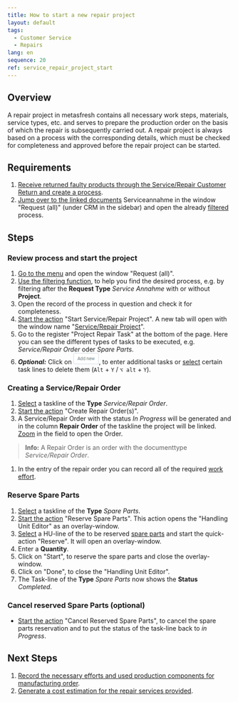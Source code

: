 ```yaml
---
title: How to start a new repair project
layout: default
tags:
  - Customer Service
  - Repairs
lang: en
sequence: 20
ref: service_repair_project_start
---
```


## Overview
A repair project in metasfresh contains all necessary work steps, materials, service types, etc. and serves to prepare the production order on the basis of which the repair is subsequently carried out. A repair project is always based on a process with the corresponding details, which must be checked for completeness and approved before the repair project can be started.

## Requirements
1. [Receive returned faulty products through the
Service/Repair Customer Return and create a process](Service_repair_customer_return).
1. [Jump over to the linked documents](JumptoviaSidebar)  Serviceannahme in the window "Request (all)" (under CRM in the sidebar) and open the already [filtered](Filterting_funktion) process.

## Steps

### Review process and start the project
1. [Go to the menu](Menu) and open the window "Request (all)".
1. [Use the filtering function](Filterting_funktion), to help you find the desired process, e.g. by filtering after the **Request Type** *Service Annahme* with or without **Project**.
1. Open the record of the process in question and check it for completeness.
1. [Start the action](StartAction) "Start Service/Repair Project". A new tab will open with the window name "[Service/Repair Project](Menu)".
1. Go to the register "Project Repair Task" at the bottom of the page. Here you can see the different types of tasks to be executed, e.g. *Service/Repair Order* oder *Spare Parts*.
1. ***Optional:*** Click on !["Add new"](assets/Add_New_Button.png), to enter additional tasks or [select](RecordSelection) certain task lines to delete them (`Alt` + `Y` / `⌥ alt` + `Y`).

### Creating a Service/Repair Order
1. [Select](RecordSelection) a taskline of the **Type** *Service/Repair Order*.
1. [Start the action](StartAction) "Create Repair Order(s)".
1. A Service/Repair Order with the status *In Progress* will be generated and in the column **Repair Order** of the taskline the project will be linked. [Zoom](Zoomen_into_table_field) in the field to open the Order.
 >**Info:** A Repair Order is an order with the documenttype *Service/Repair Order*.

1. In the entry of the repair order you can record all of the required [work effort](Manufacturing_order_record_work).

### Reserve Spare Parts
1. [Select](RecordSelection) a taskline of the **Type** *Spare Parts*.
1. [Start the action](StartAction) "Reserve Spare Parts". This action opens the "Handling Unit Editor" as an overlay-window.
1. [Select](RecordSelection) a HU-line of the to be reserved <a href="Create_BOM" title="Create BOM">spare parts</a> and start the quick-action "Reserve". It will open an overlay-window.
1. Enter a **Quantity**.
1. Click on "Start", to reserve the spare parts and close the overlay-window.
1. Click on "Done", to close the "Handling Unit Editor".
1. The Task-line of the **Type** *Spare Parts* now shows the **Status** *Completed*.

### Cancel reserved Spare Parts (optional)
- [Start the action](StartAction) "Cancel Reserved Spare Parts", to cancel the spare parts reservation and to put the status of the task-line back to *in Progress*.

## Next Steps
1. [Record the necessary efforts and used production components for manufacturing order](Manufacturing_order_record_work).
1. [Generate a cost estimation for the repair services provided](Quotation_estimate_repair_services).
